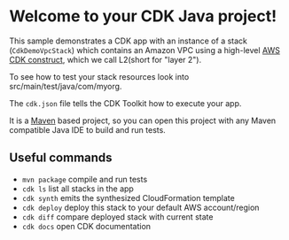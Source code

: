 # Welcome to your CDK Java project!

This sample demonstrates a CDK app with an instance of a stack (`CdkDemoVpcStack`)
which contains an Amazon VPC using a high-level [AWS CDK construct](https://docs.aws.amazon.com/cdk/v2/guide/constructs.html), which we call L2(short for "layer 2").

To see how to test your stack resources look into src/main/test/java/com/myorg.

The `cdk.json` file tells the CDK Toolkit how to execute your app.

It is a [Maven](https://maven.apache.org/) based project, so you can open this project with any Maven compatible Java IDE to build and run tests.

## Useful commands

 * `mvn package`     compile and run tests
 * `cdk ls`          list all stacks in the app
 * `cdk synth`       emits the synthesized CloudFormation template
 * `cdk deploy`      deploy this stack to your default AWS account/region
 * `cdk diff`        compare deployed stack with current state
 * `cdk docs`        open CDK documentation


